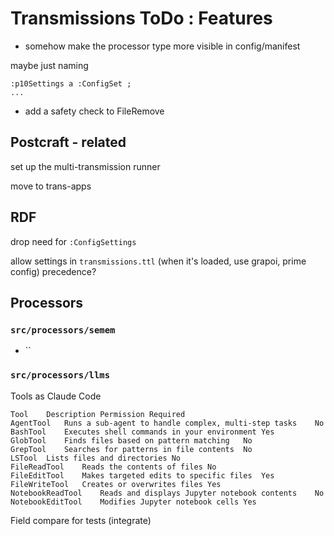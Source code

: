 # Transmissions ToDo : Features

* somehow make the processor type more visible in config/manifest

maybe just naming
```turtle
:p10Settings a :ConfigSet ;
...
```


* add a safety check to FileRemove

## Postcraft - related

set up the multi-transmission runner

move to trans-apps



## RDF

drop need for `:ConfigSettings`

allow settings in `transmissions.ttl`
(when it's loaded, use grapoi, prime config)
precedence?

## Processors

### `src/processors/semem`

* ``

### `src/processors/llms`


Tools as Claude Code
```
Tool	Description	Permission Required
AgentTool	Runs a sub-agent to handle complex, multi-step tasks	No
BashTool	Executes shell commands in your environment	Yes
GlobTool	Finds files based on pattern matching	No
GrepTool	Searches for patterns in file contents	No
LSTool	Lists files and directories	No
FileReadTool	Reads the contents of files	No
FileEditTool	Makes targeted edits to specific files	Yes
FileWriteTool	Creates or overwrites files	Yes
NotebookReadTool	Reads and displays Jupyter notebook contents	No
NotebookEditTool	Modifies Jupyter notebook cells	Yes
```

Field compare for tests (integrate)
